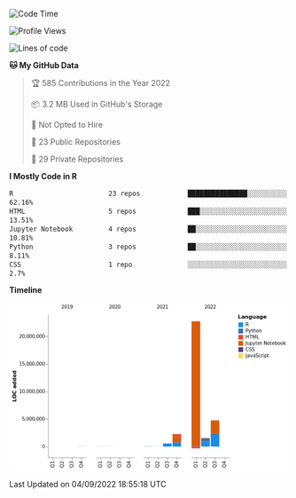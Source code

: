 

<!--**wt12318/wt12318** is a ✨ _special_ ✨ repository because its `README.md` (this file) appears on your GitHub profile.-->

<!--START_SECTION:waka-->
![Code Time](http://img.shields.io/badge/Code%20Time-0%20secs-blue)

![Profile Views](http://img.shields.io/badge/Profile%20Views-1-blue)

![Lines of code](https://img.shields.io/badge/From%20Hello%20World%20I%27ve%20Written-32%20Million%20lines%20of%20code-blue)

**🐱 My GitHub Data** 

> 🏆 585 Contributions in the Year 2022
 > 
> 📦 3.2 MB Used in GitHub's Storage 
 > 
> 🚫 Not Opted to Hire
 > 
> 📜 23 Public Repositories 
 > 
> 🔑 29 Private Repositories  
 > 
**I Mostly Code in R** 

```text
R                        23 repos            ███████████████░░░░░░░░░░   62.16% 
HTML                     5 repos             ███░░░░░░░░░░░░░░░░░░░░░░   13.51% 
Jupyter Notebook         4 repos             ██░░░░░░░░░░░░░░░░░░░░░░░   10.81% 
Python                   3 repos             ██░░░░░░░░░░░░░░░░░░░░░░░   8.11% 
CSS                      1 repo              ░░░░░░░░░░░░░░░░░░░░░░░░░   2.7%

```


**Timeline**

![Chart not found](https://raw.githubusercontent.com/wt12318/wt12318/main/charts/bar_graph.png) 


 Last Updated on 04/09/2022 18:55:18 UTC
<!--END_SECTION:waka-->


